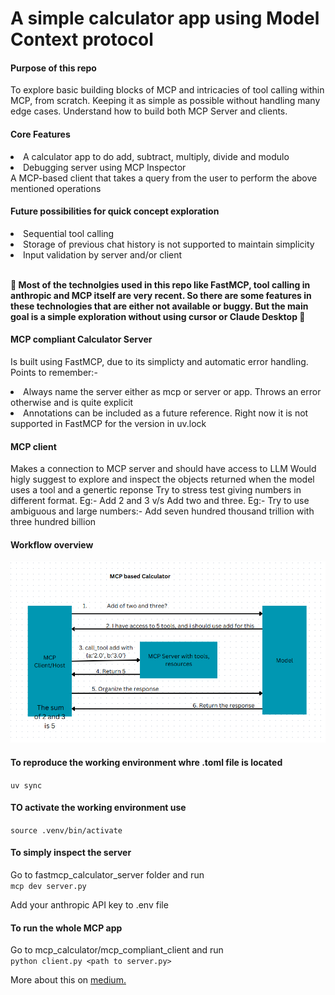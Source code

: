 # A simple calculator app using Model Context protocol

#### Purpose of this repo
To explore basic building blocks of MCP and intricacies of tool calling within MCP, from scratch. Keeping it as simple as possible without handling many edge cases. Understand how to build both MCP Server and clients.

#### Core Features
<li> A calculator app to do add, subtract, multiply, divide and modulo</li>
<li> Debugging server using MCP Inspector </li
<li> A MCP-based client that takes a query from the user to perform the above mentioned operations </li>


#### Future possibilities for quick concept exploration
<li>Sequential tool calling</li>
<li> Storage of previous chat history is not supported to maintain simplicity </li>
<li> Input validation by server and/or client </li>
<br>

<b> 🚨 Most of the technolgies used in this repo like FastMCP, tool calling in anthropic and MCP itself are very recent. So there are some features in these technologies that are either not available or buggy. But the main goal is a simple exploration without using cursor or Claude Desktop 🚨 </b>

#### MCP compliant Calculator Server
Is built using FastMCP, due to its simplicty and automatic error handling. 
Points to remember:-
<li> Always name the server either as mcp or server or app. Throws an error otherwise and is quite explicit </li>
<li>Annotations can be included as a future reference. Right now it is not supported in FastMCP for the version in uv.lock</li>

#### MCP client
Makes a connection to MCP server and should have access to LLM
Would higly suggest to explore and inspect the objects returned when the model uses a tool and a genertic reponse
Try to stress test giving numbers in different format. 
Eg:- Add 2 and 3 v/s Add two and three.
Eg:- Try to use ambiguous and large numbers:- Add seven hundred thousand trillion with three hundred billion

#### Workflow overview
![alt text](MCP.png)


#### To reproduce the working environment whre .toml file is located 
`uv sync`

#### TO activate the working environment use
`source .venv/bin/activate`

#### To simply inspect the server
Go to fastmcp_calculator_server folder and run <br>
`mcp dev server.py`

Add your anthropic API key to .env file

#### To run the whole MCP app
Go to mcp_calculator/mcp_compliant_client and run <br>
`python client.py <path to server.py>`

More about this on <a href='https://medium.com/@keerthi.ningegowda/mcp-to-fix-mcp-model-context-protocol-solves-most-common-problems-part-2-35348a08ae0d'> medium. </a>
